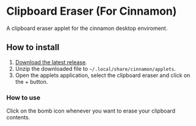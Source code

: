 # Clipboard Eraser (For Cinnamon)
A clipboard eraser applet for the cinnamon desktop enviroment.

## How to install
1. [Download the latest release](https://github.com/Techcrafter/cinnamon-clipboard-eraser/releases/latest).
2. Unzip the downloaded file to `~/.local/share/cinnamon/applets`.
3. Open the applets application, select the clipboard eraser and click on the + button.

### How to use
Click on the bomb icon whenever you want to erase your clipboard contents.
